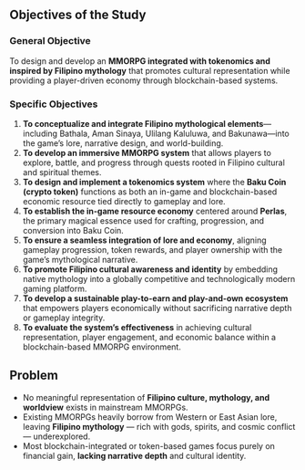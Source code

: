 ## Objectives of the Study

### General Objective

To design and develop an **MMORPG integrated with tokenomics and inspired by Filipino mythology** that promotes cultural representation while providing a player-driven economy through blockchain-based systems.

### Specific Objectives

1. **To conceptualize and integrate Filipino mythological elements**—including Bathala, Aman Sinaya, Ulilang Kaluluwa, and Bakunawa—into the game’s lore, narrative design, and world-building.
2. **To develop an immersive MMORPG system** that allows players to explore, battle, and progress through quests rooted in Filipino cultural and spiritual themes.
3. **To design and implement a tokenomics system** where the **Baku Coin (crypto token)** functions as both an in-game and blockchain-based economic resource tied directly to gameplay and lore.
4. **To establish the in-game resource economy** centered around **Perlas**, the primary magical essence used for crafting, progression, and conversion into Baku Coin.
5. **To ensure a seamless integration of lore and economy**, aligning gameplay progression, token rewards, and player ownership with the game’s mythological narrative.
6. **To promote Filipino cultural awareness and identity** by embedding native mythology into a globally competitive and technologically modern gaming platform.
7. **To develop a sustainable play-to-earn and play-and-own ecosystem** that empowers players economically without sacrificing narrative depth or gameplay integrity.
8. **To evaluate the system’s effectiveness** in achieving cultural representation, player engagement, and economic balance within a blockchain-based MMORPG environment.

## Problem
- No meaningful representation of **Filipino culture, mythology, and worldview** exists in mainstream MMORPGs.
- Existing MMORPGs heavily borrow from Western or East Asian lore, leaving **Filipino mythology** — rich with gods, spirits, and cosmic conflict — underexplored.
- Most blockchain-integrated or token-based games focus purely on financial gain, **lacking narrative depth** and cultural identity.

